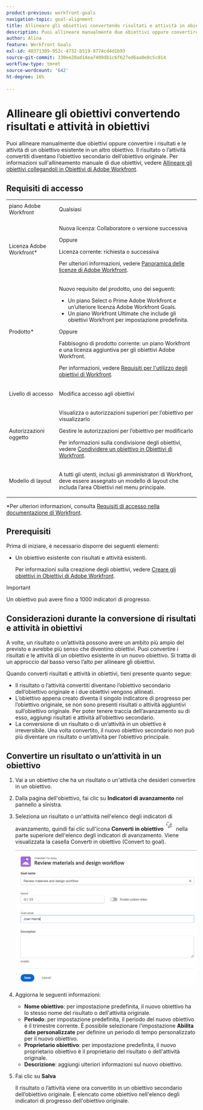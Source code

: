 ```yaml
---
product-previous: workfront-goals
navigation-topic: goal-alignment
title: Allineare gli obiettivi convertendo risultati e attività in obiettivi
description: Puoi allineare manualmente due obiettivi oppure convertire i risultati e le attività di un obiettivo esistente in un altro obiettivo. Il risultato o l’attività convertiti diventano l’obiettivo secondario dell’obiettivo originale. Per informazioni sull’allineamento manuale di due obiettivi, consulta Allineare gli obiettivi collegandoli in Obiettivi di Adobe Workfront.
author: Alina
feature: Workfront Goals
exl-id: 48371389-952c-4732-b519-9774cd4d1b93
source-git-commit: 330ee20ad14ea7409db1c6f627ed6aa0e0c5c014
workflow-type: tm+mt
source-wordcount: '642'
ht-degree: 16%

---
```


# Allineare gli obiettivi convertendo risultati e attività in obiettivi

Puoi allineare manualmente due obiettivi oppure convertire i risultati e le attività di un obiettivo esistente in un altro obiettivo. Il risultato o l’attività convertiti diventano l’obiettivo secondario dell’obiettivo originale.
Per informazioni sull&#39;allineamento manuale di due obiettivi, vedere [Allineare gli obiettivi collegandoli in Obiettivi di Adobe Workfront](../../workfront-goals/goal-alignment/align-goals-by-connecting-them.md).

## Requisiti di accesso


<table style="table-layout:auto">
<col>
</col>
<col>
</col>
<tbody>
 <tr>
 <td role="rowheader">piano Adobe Workfront</td>
 <td>
 <p>Qualsiasi</p>

</td>
 </tr>
 <tr>
 <td role="rowheader">Licenza Adobe Workfront*</td>
 <td>
 <p>Nuova licenza: Collaboratore o versione successiva</p>
 Oppure
 <p>Licenza corrente: richiesta o successiva</p> <p>Per ulteriori informazioni, vedere <a href="../../administration-and-setup/add-users/access-levels-and-object-permissions/wf-licenses.md" class="MCXref xref">Panoramica delle licenze di Adobe Workfront</a>.</p> </td>
 </tr>
 <tr>
 <td role="rowheader">Prodotto*</td>
 <td>
 <p> Nuovo requisito del prodotto, uno dei seguenti: </p>
<ul>
<li>Un piano Select o Prime Adobe Workfront e un’ulteriore licenza Adobe Workfront Goals.</li>
<li>Un piano Workfront Ultimate che include gli obiettivi Workfront per impostazione predefinita. </li></ul>
 <p>Oppure</p>
 <p>Fabbisogno di prodotto corrente: un piano Workfront e una licenza aggiuntiva per gli obiettivi Adobe Workfront. </p> <p>Per informazioni, vedere <a href="../../workfront-goals/goal-management/access-needed-for-wf-goals.md" class="MCXref xref">Requisiti per l'utilizzo degli obiettivi di Workfront</a>. </p> </td>
 </tr>
 <tr>
 <td role="rowheader">Livello di accesso</td>
 <td> <p>Modifica accesso agli obiettivi</p> </td>
 </tr>
 <tr data-mc-conditions="">
 <td role="rowheader">Autorizzazioni oggetto</td>
 <td>
  <div>
  <p>Visualizza o autorizzazioni superiori per l’obiettivo per visualizzarlo</p>
  <p>Gestire le autorizzazioni per l’obiettivo per modificarlo</p>
  <p>Per informazioni sulla condivisione degli obiettivi, vedere <a href="../../workfront-goals/workfront-goals-settings/share-a-goal.md" class="MCXref xref">Condividere un obiettivo in Obiettivi di Workfront</a>. </p>
  </div> </td>
 </tr>
<tr>
   <td role="rowheader"><p>Modello di layout</p></td>
   <td> <p>A tutti gli utenti, inclusi gli amministratori di Workfront, deve essere assegnato un modello di layout che includa l’area Obiettivi nel menu principale. </p>  
</td>
  </tr>
</tbody>
</table>

*Per ulteriori informazioni, consulta [Requisiti di accesso nella documentazione di Workfront](/help/quicksilver/administration-and-setup/add-users/access-levels-and-object-permissions/access-level-requirements-in-documentation.md).

## Prerequisiti

Prima di iniziare, è necessario disporre dei seguenti elementi:

* Un obiettivo esistente con risultati e attività esistenti.

  Per informazioni sulla creazione degli obiettivi, vedere [Creare gli obiettivi in Obiettivi di Adobe Workfront](../../workfront-goals/goal-management/create-goals.md).

>[!IMPORTANT]
>
>Un obiettivo può avere fino a 1000 indicatori di progresso.

<!--drafted for goal redesign: At PRODUCTION: update the sentence above to remove Production/ Preview references-->

## Considerazioni durante la conversione di risultati e attività in obiettivi

A volte, un risultato o un’attività possono avere un ambito più ampio del previsto e avrebbe più senso che diventino obiettivi. Puoi convertire i risultati e le attività di un obiettivo esistente in un nuovo obiettivo. Si tratta di un approccio dal basso verso l’alto per allineare gli obiettivi.

Quando converti risultati e attività in obiettivi, tieni presente quanto segue:

* Il risultato o l’attività convertiti diventano l’obiettivo secondario dell’obiettivo originale e i due obiettivi vengono allineati.
* L’obiettivo appena creato diventa il singolo indicatore di progresso per l’obiettivo originale, se non sono presenti risultati o attività aggiuntivi sull’obiettivo originale. Per poter tenere traccia dell’avanzamento su di esso, aggiungi risultati e attività all’obiettivo secondario.
* La conversione di un risultato o di un’attività in un obiettivo è irreversibile. Una volta convertito, il nuovo obiettivo secondario non può più diventare un risultato o un’attività per l’obiettivo principale.

## Convertire un risultato o un’attività in un obiettivo

<!--
<span class="preview">Converting results and activities differs depending on what environment you use. </span>

### Convert a result or activity to a goal in the Production environment

1. Go to a goal that has a result or an activity that you want to convert to a goal.
1. Click the name of the goal to open the **Goal Details** panel.
1. Expand the **Results** or **Activities** right-pointing arrows to see a list of results or activities for the goal. 

1. Click the **gear icon** ![](assets/settings-gear-icon.png) to the right of the result or activity name that you want to convert, then click **Convert into a Goal**.

   ![](assets/convert-to-goal-link-highlighted-350x191.png)

1. (Optional) Remove the name of the original activity or result owner from the **Goal Owner** field and replace it with another user, team, group, or your organization's name. By default, Workfront selects the owner of the result or the activity as the goal owner. 
1. Click **Convert**. The activity or result displays as an aligned goal in the Goal Details panel of the original goal and the original activity or result is removed from the original goal and transferred to the second goal. By default, the new goal has the same name as the original converted result or activity. 
1. (Optional) Click the name of the new goal to open the **Goal Details** panel and edit the name of the goal. For information about editing any information for an existing goal, see [Edit goals in Adobe Workfront Goals](../../workfront-goals/goal-management/edit-goals.md).
-->

1. Vai a un obiettivo che ha un risultato o un&#39;attività che desideri convertire in un obiettivo.
1. Dalla pagina dell&#39;obiettivo, fai clic su **Indicatori di avanzamento** nel pannello a sinistra.
1. Seleziona un risultato o un&#39;attività nell&#39;elenco degli indicatori di avanzamento, quindi fai clic sull&#39;icona **Converti in obiettivo** ![](assets/convert-to-goal-icon-unshimmed.png) nella parte superiore dell&#39;elenco degli indicatori di avanzamento. Viene visualizzata la casella Converti in obiettivo (Convert to goal).

   ![](assets/convert-to-goal-box-unshimmed.png)
1. Aggiorna le seguenti informazioni:
   * **Nome obiettivo**: per impostazione predefinita, il nuovo obiettivo ha lo stesso nome del risultato o dell&#39;attività originale.
   * **Periodo**: per impostazione predefinita, il periodo del nuovo obiettivo è il trimestre corrente. È possibile selezionare l&#39;impostazione **Abilita date personalizzate** per definire un periodo di tempo personalizzato per il nuovo obiettivo.
   * **Proprietario obiettivo**: per impostazione predefinita, il nuovo proprietario obiettivo è il proprietario del risultato o dell&#39;attività originale.
   * **Descrizione**: aggiungi ulteriori informazioni sul nuovo obiettivo.
1. Fai clic su **Salva**

   Il risultato o l’attività viene ora convertito in un obiettivo secondario dell’obiettivo originale. È elencato come obiettivo nell&#39;elenco degli indicatori di progresso dell&#39;obiettivo originale.




